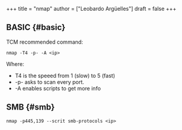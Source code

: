 +++
title = "nmap"
author = ["Leobardo Argüelles"]
draft = false
+++

## BASIC {#basic}

TCM recommended command:

```shell
nmap -T4 -p- -A <ip>
```

Where:

-   T4 is the speeed from 1 (slow) to 5 (fast)
-   -p- asks to scan every port.
-   -A enables scripts to get more info


## SMB {#smb}

```shell
nmap -p445,139 --scrit smb-protocols <ip>
```
